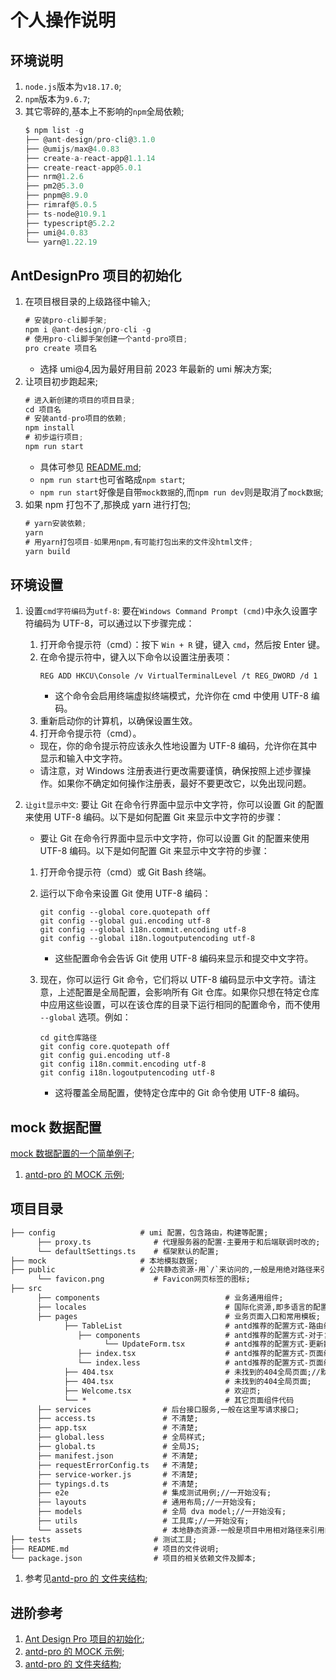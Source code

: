 # 个人操作说明

## 环境说明

1. `node.js`版本为`v18.17.0`;
2. `npm`版本为`9.6.7`;
3. 其它零碎的,基本上不影响的`npm`全局依赖;
   ```js
   $ npm list -g
   ├── @ant-design/pro-cli@3.1.0
   ├── @umijs/max@4.0.83
   ├── create-a-react-app@1.1.14
   ├── create-react-app@5.0.1
   ├── nrm@1.2.6
   ├── pm2@5.3.0
   ├── pnpm@8.9.0
   ├── rimraf@5.0.5
   ├── ts-node@10.9.1
   ├── typescript@5.2.2
   ├── umi@4.0.83
   └── yarn@1.22.19
   ```

## AntDesignPro 项目的初始化

1. 在项目根目录的上级路径中输入;
   ```c#
   # 安装pro-cli脚手架;
   npm i @ant-design/pro-cli -g
   # 使用pro-cli脚手架创建一个antd-pro项目;
   pro create 项目名
   ```
   - 选择 umi@4,因为最好用目前 2023 年最新的 umi 解决方案;
2. 让项目初步跑起来;
   ```c#
   # 进入新创建的项目的项目目录;
   cd 项目名
   # 安装antd-pro项目的依赖;
   npm install
   # 初步运行项目;
   npm run start
   ```
   - 具体可参见 [README.md](./README.md);
   - `npm run start`也可省略成`npm start`;
   - `npm run start`好像是自带`mock数据`的,而`npm run dev`则是取消了`mock数据`;
3. 如果 npm 打包不了,那换成 yarn 进行打包;
   ```c#
   # yarn安装依赖;
   yarn
   # 用yarn打包项目-如果用npm,有可能打包出来的文件没html文件;
   yarn build
   ```

## 环境设置

1.  设置`cmd字符编码`为`utf-8`: 要在`Windows Command Prompt (cmd)`中永久设置字符编码为 UTF-8，可以通过以下步骤完成：
    1. 打开命令提示符（cmd）：按下 `Win + R` 键，键入 `cmd`，然后按 Enter 键。
    2. 在命令提示符中，键入以下命令以设置注册表项：
       ```batch
       REG ADD HKCU\Console /v VirtualTerminalLevel /t REG_DWORD /d 1
       ```
       - 这个命令会启用终端虚拟终端模式，允许你在 cmd 中使用 UTF-8 编码。
    3. 重新启动你的计算机，以确保设置生效。
    4. 打开命令提示符（cmd）。
    - 现在，你的命令提示符应该永久性地设置为 UTF-8 编码，允许你在其中显示和输入中文字符。
    - 请注意，对 Windows 注册表进行更改需要谨慎，确保按照上述步骤操作。如果你不确定如何操作注册表，最好不要更改它，以免出现问题。
2.  `让git显示中文`: 要让 Git 在命令行界面中显示中文字符，你可以设置 Git 的配置来使用 UTF-8 编码。以下是如何配置 Git 来显示中文字符的步骤：

    - 要让 Git 在命令行界面中显示中文字符，你可以设置 Git 的配置来使用 UTF-8 编码。以下是如何配置 Git 来显示中文字符的步骤：

    1.  打开命令提示符（cmd）或 Git Bash 终端。
    2.  运行以下命令来设置 Git 使用 UTF-8 编码：
        ```shell
        git config --global core.quotepath off
        git config --global gui.encoding utf-8
        git config --global i18n.commit.encoding utf-8
        git config --global i18n.logoutputencoding utf-8
        ```
        - 这些配置命令会告诉 Git 使用 UTF-8 编码来显示和提交中文字符。
    3.  现在，你可以运行 Git 命令，它们将以 UTF-8 编码显示中文字符。请注意，上述配置是全局配置，会影响所有 Git 仓库。如果你只想在特定仓库中应用这些设置，可以在该仓库的目录下运行相同的配置命令，而不使用 `--global` 选项。例如：

        ```shell
        cd git仓库路径
        git config core.quotepath off
        git config gui.encoding utf-8
        git config i18n.commit.encoding utf-8
        git config i18n.logoutputencoding utf-8
        ```

        - 这将覆盖全局配置，使特定仓库中的 Git 命令使用 UTF-8 编码。

## mock 数据配置

[mock 数据配置的一个简单例子](./mock/fangTestMockFild.ts);

1. [antd-pro 的 MOCK 示例](https://pro.ant.design/zh-CN/docs/development/#mock);

## 项目目录

```txt
├── config                   # umi 配置，包含路由，构建等配置;
      ├── proxy.ts              # 代理服务器的配置-主要用于和后端联调时改的;
      └── defaultSettings.ts    # 框架默认的配置;
├── mock                     # 本地模拟数据;
├── public                   # 公共静态资源-用`/`来访问的,一般是用绝对路径来引用的;里面东西是原样打包的;
      └── favicon.png           # Favicon网页标签的图标;
├── src
      ├── components                            # 业务通用组件;
      ├── locales                               # 国际化资源,即多语言的配置;
      ├── pages                                 # 业务页面入口和常用模板;
            ├── TableList                       # antd推荐的配置方式-路由组件下不应该再包含其他路由组件，基于这个约定就能清楚的区分路由组件和非路由组件了;
               ├── components                   # antd推荐的配置方式-对于复杂的页面可以再自己做更深层次的组织，但建议不要超过三层;
                     └── UpdateForm.tsx         # antd推荐的配置方式-更新数据的弹框;
               ├── index.tsx                    # antd推荐的配置方式-页面组件的代码;
               └── index.less                   # antd推荐的配置方式-页面组件的样式;
            ├── 404.tsx                         # 未找到的404全局页面;//默认没开启,得自己进行配置;
            ├── 404.tsx                         # 未找到的404全局页面;
            ├── Welcome.tsx                     # 欢迎页;
            └── *                               # 其它页面组件代码
      ├── services                # 后台接口服务,一般在这里写请求接口;
      ├── access.ts               # 不清楚;
      ├── app.tsx                 # 不清楚;
      ├── global.less             # 全局样式;
      ├── global.ts               # 全局JS;
      ├── manifest.json           # 不清楚;
      ├── requestErrorConfig.ts   # 不清楚;
      ├── service-worker.js       # 不清楚;
      ├── typings.d.ts            # 不清楚;
      ├── e2e                     # 集成测试用例;//一开始没有;
      ├── layouts                 # 通用布局;//一开始没有;
      ├── models                  # 全局 dva model;//一开始没有;
      ├── utils                   # 工具库;//一开始没有;
      └── assets                  # 本地静态资源-一般是项目中用相对路径来引用的;//一开始没有;
├── tests                       # 测试工具;
├── README.md                   # 项目的文件说明;
└── package.json                # 项目的相关依赖文件及脚本;
```

1. 参考见[antd-pro 的 文件夹结构](https://pro.ant.design/zh-CN/docs/folder);

## 进阶参考

1. [Ant Design Pro 项目的初始化](https://pro.ant.design/zh-CN/docs/getting-started/);
2. [antd-pro 的 MOCK 示例](https://pro.ant.design/zh-CN/docs/development/#mock);
3. [antd-pro 的 文件夹结构](https://pro.ant.design/zh-CN/docs/folder);
